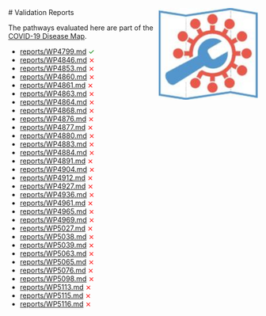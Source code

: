 <img style="float: right; width: 200px" src="logo.png" />
# Validation Reports


The pathways evaluated here are part of the [COVID-19 Disease Map](https://www.embopress.org/doi/full/10.15252/msb.202110387).

* [reports/WP4799.md](reports/WP4799.md) <span style="color:green">✓</span>
* [reports/WP4846.md](reports/WP4846.md) <span style="color:red">⨯</span>
* [reports/WP4853.md](reports/WP4853.md) <span style="color:red">⨯</span>
* [reports/WP4860.md](reports/WP4860.md) <span style="color:red">⨯</span>
* [reports/WP4861.md](reports/WP4861.md) <span style="color:red">⨯</span>
* [reports/WP4863.md](reports/WP4863.md) <span style="color:red">⨯</span>
* [reports/WP4864.md](reports/WP4864.md) <span style="color:red">⨯</span>
* [reports/WP4868.md](reports/WP4868.md) <span style="color:red">⨯</span>
* [reports/WP4876.md](reports/WP4876.md) <span style="color:red">⨯</span>
* [reports/WP4877.md](reports/WP4877.md) <span style="color:red">⨯</span>
* [reports/WP4880.md](reports/WP4880.md) <span style="color:red">⨯</span>
* [reports/WP4883.md](reports/WP4883.md) <span style="color:red">⨯</span>
* [reports/WP4884.md](reports/WP4884.md) <span style="color:red">⨯</span>
* [reports/WP4891.md](reports/WP4891.md) <span style="color:red">⨯</span>
* [reports/WP4904.md](reports/WP4904.md) <span style="color:red">⨯</span>
* [reports/WP4912.md](reports/WP4912.md) <span style="color:red">⨯</span>
* [reports/WP4927.md](reports/WP4927.md) <span style="color:red">⨯</span>
* [reports/WP4936.md](reports/WP4936.md) <span style="color:red">⨯</span>
* [reports/WP4961.md](reports/WP4961.md) <span style="color:red">⨯</span>
* [reports/WP4965.md](reports/WP4965.md) <span style="color:red">⨯</span>
* [reports/WP4969.md](reports/WP4969.md) <span style="color:red">⨯</span>
* [reports/WP5027.md](reports/WP5027.md) <span style="color:red">⨯</span>
* [reports/WP5038.md](reports/WP5038.md) <span style="color:red">⨯</span>
* [reports/WP5039.md](reports/WP5039.md) <span style="color:red">⨯</span>
* [reports/WP5063.md](reports/WP5063.md) <span style="color:red">⨯</span>
* [reports/WP5065.md](reports/WP5065.md) <span style="color:red">⨯</span>
* [reports/WP5076.md](reports/WP5076.md) <span style="color:red">⨯</span>
* [reports/WP5098.md](reports/WP5098.md) <span style="color:red">⨯</span>
* [reports/WP5113.md](reports/WP5113.md) <span style="color:red">⨯</span>
* [reports/WP5115.md](reports/WP5115.md) <span style="color:red">⨯</span>
* [reports/WP5116.md](reports/WP5116.md) <span style="color:red">⨯</span>
